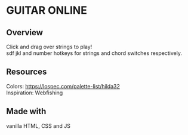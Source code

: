 # GUITAR ONLINE
## Overview
Click and drag over strings to play!  
sdf jkl and number hotkeys for strings and chord switches respectively.

## Resources
Colors: https://lospec.com/palette-list/hilda32  
Inspiration: Webfishing

## Made with
vanilla HTML, CSS and JS

